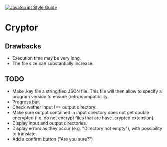 [![JavaScript Style Guide](https://img.shields.io/badge/code_style-standard-brightgreen.svg)](https://standardjs.com)

# Cryptor

## Drawbacks

- Execution time may be very long.
- The file size can substantially increase.

## TODO

- Make .key file a stringified JSON file.
This file will then allow to specify a program version to ensure (retro)compatibility.
- Progress bar.
- Check wether input !== output directory.
- Make sure output contained in input directory does not get double encrypted (i.e. do not encrypt files that are have .crypted extension).
- Display input and output directories.
- Display errors as they occur (e.g. "Directory not empty"), with possibility to translate.
- Add a confirm button ("Are you sure?")